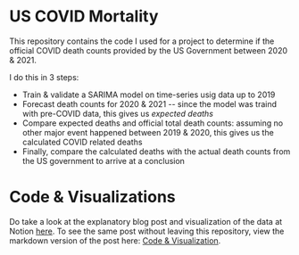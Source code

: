 # US COVID Mortality
This repository contains the code I used for a project to determine if the official COVID death counts provided by the US Government between 2020 & 2021.

I do this in 3 steps:
* Train & validate a SARIMA model on time-series usig data up to 2019
* Forecast death counts for 2020 & 2021 -- since the model was traind with pre-COVID data, this gives us _expected deaths_
* Compare expected deaths and official total death counts: assuming no other major event happened between 2019 & 2020, this gives us the calculated COVID related deaths
* Finally, compare the calculated deaths with the actual death counts from the US government to arrive at a conclusion


# Code & Visualizations
Do take a look at the explanatory blog post and visualization of the data at Notion [here](https://www.notion.so/akalank/Are-the-official-COVID-related-mortality-figures-in-the-US-accurate-A-forecasting-exercise-using-a--e81f4e29ccd047c78392c3d6b1445e1b). To see the same post without leaving this repository, view the markdown version of the post here: [Code & Visualization](https://github.com/akp-j/US-COVID-Mortality/blob/main/Code%20%26%20Visualization.md).

